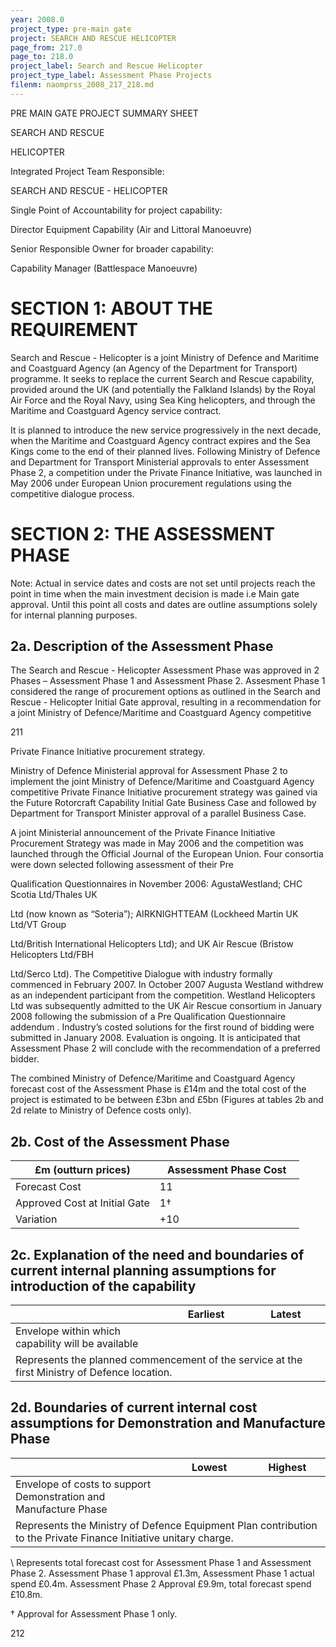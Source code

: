 ```yaml
---
year: 2008.0
project_type: pre-main gate
project: SEARCH AND RESCUE HELICOPTER
page_from: 217.0
page_to: 218.0
project_label: Search and Rescue Helicopter
project_type_label: Assessment Phase Projects
filenm: naomprss_2008_217_218.md
---
```

PRE MAIN GATE PROJECT SUMMARY SHEET

SEARCH AND RESCUE

HELICOPTER

Integrated Project Team Responsible:

SEARCH AND RESCUE - HELICOPTER

Single Point of Accountability for project capability:

Director Equipment Capability (Air and Littoral Manoeuvre)

Senior Responsible Owner for broader capability:

Capability Manager (Battlespace Manoeuvre)

# SECTION 1: ABOUT THE REQUIREMENT

Search and Rescue - Helicopter is a joint Ministry of Defence and Maritime and Coastguard Agency (an Agency of the Department for Transport) programme. It seeks to replace the current Search and Rescue capability, provided around the UK (and potentially the Falkland Islands) by the Royal Air Force and the Royal Navy, using Sea King helicopters, and through the Maritime and Coastguard Agency service contract.

It is planned to introduce the new service progressively in the next decade, when the Maritime and Coastguard Agency contract expires and the Sea Kings come to the end of their planned lives. Following Ministry of Defence and Department for Transport Ministerial approvals to enter Assessment Phase 2, a competition under the Private Finance Initiative, was launched in May 2006 under European Union procurement regulations using the competitive dialogue process.

# SECTION 2: THE ASSESSMENT PHASE

Note: Actual in service dates and costs are not set until projects reach the point in time when the main investment decision is made i.e Main gate approval. Until this point all costs and dates are outline assumptions solely for internal planning purposes.

## 2a. Description of the Assessment Phase

The Search and Rescue - Helicopter Assessment Phase was approved in 2 Phases – Assessment Phase 1 and Assessment Phase 2. Assesment Phase 1 considered the range of procurement options as outlined in the Search and Rescue - Helicopter Initial Gate approval, resulting in a recommendation for a joint Ministry of Defence/Maritime and Coastguard Agency competitive

211

Private Finance Initiative procurement strategy.

Ministry of Defence Ministerial approval for Assessment Phase 2 to implement the joint Ministry of Defence/Maritime and Coastguard Agency competitive Private Finance Initiative procurement strategy was gained via the Future Rotorcraft Capability Initial Gate Business Case and followed by Department for Transport Minister approval of a parallel Business Case.

A joint Ministerial announcement of the Private Finance Initiative Procurement Strategy was made in May 2006 and the competition was launched through the Official Journal of the European Union. Four consortia were down selected following assessment of their Pre

Qualification Questionnaires in November 2006: AgustaWestland; CHC Scotia Ltd/Thales UK

Ltd (now known as “Soteria”); AIRKNIGHTTEAM (Lockheed Martin UK Ltd/VT Group

Ltd/British International Helicopters Ltd); and UK Air Rescue (Bristow Helicopters Ltd/FBH

Ltd/Serco Ltd). The Competitive Dialogue with industry formally commenced in February 2007. In October 2007 Augusta Westland withdrew as an independent participant from the competition. Westland Helicopters Ltd was subsequently admitted to the UK Air Rescue consortium in January 2008 following the submission of a Pre Qualification Questionnaire addendum . Industry’s costed solutions for the first round of bidding were submitted in January 2008. Evaluation is ongoing. It is anticipated that Assessment Phase 2 will conclude with the recommendation of a preferred bidder.

The combined Ministry of Defence/Maritime and Coastguard Agency forecast cost of the Assessment Phase is £14m and the total cost of the project is estimated to be between £3bn and £5bn (Figures at tables 2b and 2d relate to Ministry of Defence costs only).

## 2b. Cost of the Assessment Phase

<table>
<colgroup>
<col style="width: 50%" />
<col style="width: 50%" />
</colgroup>
<thead>
<tr>
<th>
£m (outturn prices)
</th>
<th>
Assessment Phase Cost
</th>
</tr>
</thead>
<tbody>
<tr>
<td>Forecast Cost</td>
<td>
11<sup></sup>
</td>
</tr>
<tr>
<td>Approved Cost at Initial Gate</td>
<td>
1†
</td>
</tr>
<tr>
<td>Variation</td>
<td>
+10
</td>
</tr>
</tbody>
</table>

## 2c. Explanation of the need and boundaries of current internal planning assumptions for introduction of the capability

<table>
<colgroup>
<col style="width: 49%" />
<col style="width: 25%" />
<col style="width: 25%" />
</colgroup>
<thead>
<tr>
<th></th>
<th>
Earliest
</th>
<th>
Latest
</th>
</tr>
</thead>
<tbody>
<tr>
<td>Envelope within which capability will be available</td>
<td>

</td>
<td>

</td>
</tr>
<tr>
<td colspan="3">Represents the planned commencement of the service at the first Ministry of Defence location.</td>
</tr>
</tbody>
</table>

## 2d. Boundaries of current internal cost assumptions for Demonstration and Manufacture Phase

<table>
<colgroup>
<col style="width: 50%" />
<col style="width: 25%" />
<col style="width: 24%" />
</colgroup>
<thead>
<tr>
<th></th>
<th>
Lowest
</th>
<th>
Highest
</th>
</tr>
</thead>
<tbody>
<tr>
<td>Envelope of costs to support Demonstration and Manufacture Phase</td>
<td>

</td>
<td>

</td>
</tr>
<tr>
<td colspan="3">Represents the Ministry of Defence Equipment Plan contribution to the Private Finance Initiative unitary charge.</td>
</tr>
</tbody>
</table>

\ Represents total forecast cost for Assessment Phase 1 and Assessment Phase 2. Assessment Phase 1 approval £1.3m, Assessment Phase 1 actual spend £0.4m. Assessment Phase 2 Approval £9.9m, total forecast spend £10.8m.

† Approval for Assessment Phase 1 only.

212

